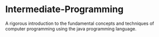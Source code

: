 # Intermediate-Programming
A rigorous introduction to the fundamental concepts and techniques of computer programming using the java programming language.
